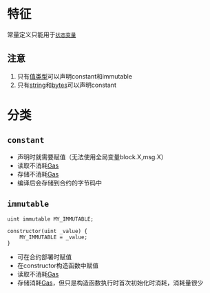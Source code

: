 # 特征
常量定义只能用于[`状态变量`](变量类型.md#存储位置#`storage`)
## 注意
1. 只有[值类型](变量类型.md#值类型)可以声明constant和immutable
2. 只有[string](变量类型.md#值类型#字符串)和[bytes](变量类型.md#引用类型#可变长度数组)可以声明constant

# 分类

## `constant`
- 声明时就需要赋值（无法使用全局变量block.X,msg.X）
- 读取不消耗[Gas](Gas.md)
- 存储不消耗[Gas](Gas.md)
- 编译后会存储到合约的字节码中


## `immutable`
```sol
uint immutable MY_IMMUTABLE;

constructor(uint _value) {
    MY_IMMUTABLE = _value;
}
```
- 可在合约部署时赋值
- 在constructor构造函数中赋值
- 读取不消耗[Gas](Gas.md)
- 存储消耗[Gas](Gas.md)，但只是构造函数执行时首次初始化时消耗，消耗量很少